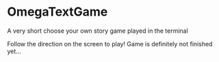 # OmegaTextGame
A very short choose your own story game played in the terminal

Follow the direction on the screen to play!
Game is definitely not finished yet...
